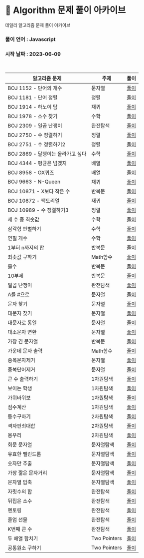 # 🎲 Algorithm 문제 풀이 아카이브

데일리 알고리즘 문제 풀이 아카이브

### 풀이 언어 : Javascript

### 시작 날짜 : 2023-06-09

<br>

| 알고리즘 문제                     | 주제         | 풀이                                                                                                                                |
| --------------------------------- | ------------ | ----------------------------------------------------------------------------------------------------------------------------------- |
| BOJ 1152 - 단어의 개수            | 문자열       | [풀이](https://velog.io/@ongsim123/Algorithm-%EB%B0%B1%EC%A4%80-1154-javaScript)                                                    |
| BOJ 1181 - 단어 정렬              | 정렬         | [풀이](https://velog.io/@ongsim123/Algorithm-%EB%B0%B1%EC%A4%80-1181-javaScript)                                                    |
| BOJ 1914 - 하노이 탑              | 재귀         | [풀이](https://velog.io/@ongsim123/Algorithm-%EB%B0%B1%EC%A4%80-1914-javaScript)                                                    |
| BOJ 1978 - 소수 찾기              | 수학         | [풀이](https://velog.io/@ongsim123/Algorithm-%EB%B0%B1%EC%A4%80-1978-javaScript)                                                    |
| BOJ 2309 - 일곱 난쟁이            | 완전탐색     | [풀이](https://velog.io/@ongsim123/Algorithm-%EB%B0%B1%EC%A4%80-1181-javaScript-1g3ryv2c)                                           |
| BOJ 2750 - 수 정렬하기            | 정렬         | [풀이](https://velog.io/@ongsim123/Algorithm-%EB%B0%B1%EC%A4%80-2750-javaScript)                                                    |
| BOJ 2751 - 수 정렬하기2           | 정렬         | [풀이](https://velog.io/@ongsim123/Algorithm-%EB%B0%B1%EC%A4%80-2751-javaScript)                                                    |
| BOJ 2869 - 달팽이는 올라가고 싶다 | 수학         | [풀이](https://velog.io/@ongsim123/Algorithm-%EB%B0%B1%EC%A4%80-2869-javaScript)                                                    |
| BOJ 4344 - 평균은 넘겠지          | 배열         | [풀이](https://velog.io/@ongsim123/Algorithm-%EB%B0%B1%EC%A4%80-4344-javaScript)                                                    |
| BOJ 8958 - OX퀴즈                 | 배열         | [풀이](https://velog.io/@ongsim123/Algorithm-%EB%B0%B1%EC%A4%80-8958-javaScript)                                                    |
| BOJ 9663 - N-Queen                | 재귀         | [풀이](https://velog.io/@ongsim123/Algorithm-%EB%B0%B1%EC%A4%80-9663-javaScript)                                                    |
| BOJ 10871 - X보다 작은 수         | 반복문       | [풀이](https://velog.io/@ongsim123/Algorithm-%EB%B0%B1%EC%A4%8010871-javaScript)                                                    |
| BOJ 10872 - 팩토리얼              | 재귀         | [풀이](https://velog.io/@ongsim123/Algorithm-%EB%B0%B1%EC%A4%80-10872-javaScript)                                                   |
| BOJ 10989 - 수 정렬하기3          | 정렬         | [풀이](https://velog.io/@ongsim123/Algorithm-%EB%B0%B1%EC%A4%80-10989-javaScript)                                                   |
| 세 수 중 최솟값                   | 수학         | [풀이](https://velog.io/@ongsim123/Algorithm-%EC%84%B8-%EC%88%98-%EC%A4%91-%EC%B5%9C%EC%86%9F%EA%B0%92-javaScript)                  |
| 삼각형 판별하기                   | 수학         | [풀이](https://velog.io/@ongsim123/Algorithm-%EC%82%BC%EA%B0%81%ED%98%95-%ED%8C%90%EB%B3%84%ED%95%98%EA%B8%B0-javaScript)           |
| 연필 개수                         | 수학         | [풀이](https://velog.io/@ongsim123/Algorithm-%EC%97%B0%ED%95%84-%EA%B0%9C%EC%88%98-javaScript)                                      |
| 1부터 n까지의 합                  | 반복문       | [풀이](https://velog.io/@ongsim123/Algorithm-1%EB%B6%80%ED%84%B0-n%EA%B9%8C%EC%A7%80%EC%9D%98-%ED%95%A9-javaScript)                 |
| 최솟값 구하기                     | Math함수     | [풀이](https://velog.io/@ongsim123/Algorithm-%EC%B5%9C%EC%86%9F%EA%B0%92-%EA%B5%AC%ED%95%98%EA%B8%B0-javaScript)                    |
| 홀수                              | 반복문       | [풀이](https://velog.io/@ongsim123/Algorithm-%ED%99%80%EC%88%98-javaScript)                                                         |
| 10부제                            | 반복문       | [풀이](https://velog.io/@ongsim123/Algorithm-10%EB%B6%80%EC%A0%9C-javaScript)                                                       |
| 일곱 난쟁이                       | 완전탐색     | [풀이](https://velog.io/@ongsim123/Algorithm-%EC%9D%BC%EA%B3%B1-%EB%82%9C%EC%9F%81%EC%9D%B4-javaScript)                             |
| A를 #으로                         | 문자열       | [풀이](https://velog.io/@ongsim123/Algorithm-A%EB%A5%BC-%EC%9C%BC%EB%A1%9C-javaScript)                                              |
| 문자 찾기                         | 문자열       | [풀이](https://velog.io/@ongsim123/Algorithm-%EB%AC%B8%EC%9E%90-%EC%B0%BE%EA%B8%B0-javaScript)                                      |
| 대문자 찾기                       | 문자열       | [풀이](https://velog.io/@ongsim123/Algorithm-%EB%8C%80%EB%AC%B8%EC%9E%90-%EC%B0%BE%EA%B8%B0-javaScript)                             |
| 대문자로 통일                     | 문자열       | [풀이](https://velog.io/@ongsim123/Algorithm-%EB%8C%80%EB%AC%B8%EC%9E%90%EB%A1%9C-%ED%86%B5%EC%9D%BC-javaScript)                    |
| 대소문자 변환                     | 문자열       | [풀이](https://velog.io/@ongsim123/Algorithm-%EB%8C%80%EC%86%8C%EB%AC%B8%EC%9E%90-%EB%B3%80%ED%99%98-javaScript)                    |
| 가장 긴 문자열                    | 반복문       | [풀이](https://velog.io/@ongsim123/Algorithm-%EA%B0%80%EC%9E%A5-%EA%B8%B4-%EB%AC%B8%EC%9E%90%EC%97%B4-javaScript)                   |
| 가운데 문자 출력                  | Math함수     | [풀이](https://velog.io/@ongsim123/Algorithm-%EA%B0%80%EC%9A%B4%EB%8D%B0-%EB%AC%B8%EC%9E%90-%EC%B6%9C%EB%A0%A5-javaScript)          |
| 중복문자제거                      | 문자열       | [풀이](https://velog.io/@ongsim123/Algorithm-%EC%A4%91%EB%B3%B5%EB%AC%B8%EC%9E%90%EC%A0%9C%EA%B1%B0-javaScript)                     |
| 중복단어제거                      | 문자열       | [풀이](https://velog.io/@ongsim123/Algorithm-%EC%A4%91%EB%B3%B5%EB%8B%A8%EC%96%B4%EC%A0%9C%EA%B1%B0-javaScript)                     |
| 큰 수 출력하기                    | 1차원탐색    | [풀이](https://velog.io/@ongsim123/Algorithm-%ED%81%B0-%EC%88%98-%EC%B6%9C%EB%A0%A5%ED%95%98%EA%B8%B0-javaScript)                   |
| 보이는 학생                       | 1차원탐색    | [풀이](https://velog.io/@ongsim123/Algorithm-%EB%B3%B4%EC%9D%B4%EB%8A%94-%ED%95%99%EC%83%9D-javaScript)                             |
| 가위바위보                        | 1차원탐색    | [풀이](https://velog.io/@ongsim123/Algorithm-%EA%B0%80%EC%9C%84%EB%B0%94%EC%9C%84%EB%B3%B4-javaScript)                              |
| 점수계산                          | 1차원탐색    | [풀이](https://velog.io/@ongsim123/Algorithm-%EC%A0%90%EC%88%98%EA%B3%84%EC%82%B0-javaScript)                                       |
| 등수구하기                        | 2차원탐색    | [풀이](https://velog.io/@ongsim123/Algorithm-%EB%93%B1%EC%88%98%EA%B5%AC%ED%95%98%EA%B8%B0-javaScript)                              |
| 격자판최대합                      | 2차원탐색    | [풀이](https://velog.io/@ongsim123/Algorithm-%EA%B2%A9%EC%9E%90%ED%8C%90%EC%B5%9C%EB%8C%80%ED%95%A9-javaScript)                     |
| 봉우리                            | 2차원탐색    | [풀이](https://velog.io/@ongsim123/Algorithm-%EB%B4%89%EC%9A%B0%EB%A6%AC-javaScript)                                                |
| 회문 문자열                       | 문자열탐색   | [풀이](https://velog.io/@ongsim123/Algorithm-%ED%9A%8C%EB%AC%B8-%EB%AC%B8%EC%9E%90%EC%97%B4-javaScript)                             |
| 유효한 팰린드롬                   | 문자열탐색   | [풀이](https://velog.io/@ongsim123/Algorithm-%EC%9C%A0%ED%9A%A8%ED%95%9C-%ED%8C%B0%EB%A6%B0%EB%93%9C%EB%A1%AC-javaScript)           |
| 숫자만 추출                       | 문자열탐색   | [풀이](https://velog.io/@ongsim123/Algorithm-%EC%88%AB%EC%9E%90%EB%A7%8C-%EC%B6%94%EC%B6%9C-javaScript)                             |
| 가장 짧은 문자거리                | 문자열탐색   | [풀이](https://velog.io/@ongsim123/Algorithm-%EA%B0%80%EC%9E%A5-%EC%A7%A7%EC%9D%80-%EB%AC%B8%EC%9E%90%EA%B1%B0%EB%A6%AC-javaScript) |
| 문자열 압축                       | 문자열탐색   | [풀이](https://velog.io/@ongsim123/Algorithm-%EB%AC%B8%EC%9E%90%EC%97%B4-%EC%95%95%EC%B6%95-javaScript)                             |
| 자릿수의 합                       | 완전탐색     | [풀이](https://velog.io/@ongsim123/Algorithm-%EC%9E%90%EB%A6%BF%EC%88%98%EC%9D%98-%ED%95%A9-javaScript)                             |
| 뒤집은 소수                       | 완전탐색     | [풀이](https://velog.io/@ongsim123/Algorithm-%EB%92%A4%EC%A7%91%EC%9D%80-%EC%86%8C%EC%88%98-javaScript)                             |
| 멘토링                            | 완전탐색     | [풀이](https://velog.io/@ongsim123/Algorithm-%EB%A9%98%ED%86%A0%EB%A7%81-javaScript)                                                |
| 졸업 선물                         | 완전탐색     | [풀이](https://velog.io/@ongsim123/Algorithm-%EC%A1%B8%EC%97%85-%EC%84%A0%EB%AC%BC-javaScript)                                      |
| K번째 큰 수                       | 완전탐색     | [풀이](https://velog.io/@ongsim123/Algorithm-K%EB%B2%88%EC%A7%B8-%ED%81%B0-%EC%88%98-javaScript)                                    |
| 두 배열 합치기                    | Two Pointers | [풀이](https://velog.io/@ongsim123/Algorithm-%EB%91%90-%EB%B0%B0%EC%97%B4-%ED%95%A9%EC%B9%98%EA%B8%B0-javaScript)                   |
| 공통원소 구하기                   | Two Pointers | [풀이](https://velog.io/@ongsim123/Algorithm-%EA%B3%B5%ED%86%B5%EC%9B%90%EC%86%8C-%EA%B5%AC%ED%95%98%EA%B8%B0-javaScript)           |
